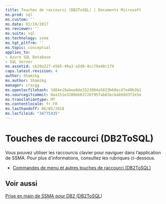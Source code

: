 ```yaml
---
title: Touches de raccourci (DB2ToSQL) | Documents Microsoft
ms.prod: sql
ms.custom: ''
ms.date: 01/19/2017
ms.reviewer: ''
ms.suite: sql
ms.technology: ssma
ms.tgt_pltfrm: ''
ms.topic: conceptual
applies_to:
- Azure SQL Database
- SQL Server
ms.assetid: cb20a327-e565-49a3-a5d0-4cc79a48c179
caps.latest.revision: 4
author: Shamikg
ms.author: Shamikg
manager: craigg
ms.openlocfilehash: 3d84e19abee84e1523904a5823b68ecd7e40b3b1
ms.sourcegitcommit: 8aa151e3280eb6372bf95fab63ecbab9dd3f2e5e
ms.translationtype: MT
ms.contentlocale: fr-FR
ms.lasthandoff: 06/05/2018
ms.locfileid: "34775435"
---
```

# <a name="shortcut-keys-db2tosql"></a>Touches de raccourci (DB2ToSQL)
Vous pouvez utiliser les raccourcis clavier pour naviguer dans l’application de SSMA. Pour plus d'informations, consultez les rubriques ci-dessous.  
  
-   [Commandes de menu et autres touches de raccourci &#40;DB2ToSQL&#41;](../../ssma/db2/menu-commands-and-other-shortcut-keys-db2tosql.md)  
  
## <a name="see-also"></a>Voir aussi  
[Prise en main de SSMA pour DB2 &#40;DB2ToSQL&#41;](../../ssma/db2/getting-started-with-ssma-for-db2-db2tosql.md)  
  
